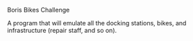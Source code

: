 Boris Bikes Challenge

A program that will emulate all the docking stations, bikes, and infrastructure (repair staff, and so on).
